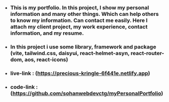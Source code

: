* ### This is my portfolio. In this project, I show my personal information and many other things. Which can help others to know my information. Can contact me easily. Here I attach my client project, my work experience, contact information, and my resume.

* ### In this project i use some library, framework and package (vite, tailwind.css, daisyui, react-helmet-asyn, react-router-dom, aos, react-icons)

* ### live-link : (https://precious-kringle-6f441e.netlify.app)
* ### code-link : (https://github.com/sohanwebdevctg/myPersonalPortfolio)